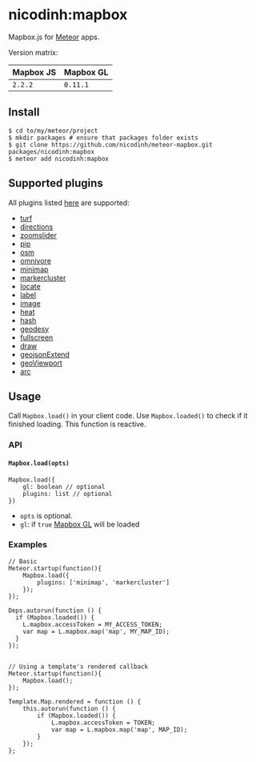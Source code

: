 # nicodinh:mapbox

Mapbox.js for [Meteor](https://www.meteor.com/) apps.

Version matrix:

Mapbox JS | Mapbox GL
----------|----------
`2.2.2`   | `0.11.1`

## Install

    $ cd to/my/meteor/project
    $ mkdir packages # ensure that packages folder exists
    $ git clone https://github.com/nicodinh/meteor-mapbox.git packages/nicodinh:mapbox
    $ meteor add nicodinh:mapbox

## Supported plugins

All plugins listed [here](https://www.mapbox.com/mapbox.js/plugins/) are
supported:

* [turf](https://www.mapbox.com/mapbox.js/plugins/#turf)
* [directions](https://www.mapbox.com/mapbox.js/plugins/#mapbox-directions)
* [zoomslider](https://www.mapbox.com/mapbox.js/plugins/#leaflet-zoomslider)
* [pip](https://www.mapbox.com/mapbox.js/plugins/#point-in-polygon)
* [osm](https://www.mapbox.com/mapbox.js/plugins/#leaflet-osm)
* [omnivore](https://www.mapbox.com/mapbox.js/plugins/#leaflet-omnivore)
* [minimap](https://www.mapbox.com/mapbox.js/plugins/#leaflet-minimap)
* [markercluster](https://www.mapbox.com/mapbox.js/plugins/#leaflet-markercluster)
* [locate](https://www.mapbox.com/mapbox.js/plugins/#leaflet-locatecontrol)
* [label](https://www.mapbox.com/mapbox.js/plugins/#leaflet-label)
* [image](https://www.mapbox.com/mapbox.js/plugins/#leaflet-image)
* [heat](https://www.mapbox.com/mapbox.js/plugins/#leaflet-heat)
* [hash](https://www.mapbox.com/mapbox.js/plugins/#leaflet-hash)
* [geodesy](https://www.mapbox.com/mapbox.js/plugins/#leaflet-geodesy)
* [fullscreen](https://www.mapbox.com/mapbox.js/plugins/#leaflet-fullscreen)
* [draw](https://www.mapbox.com/mapbox.js/plugins/#leaflet-draw)
* [geojsonExtend](https://www.mapbox.com/mapbox.js/plugins/#static-map-from-geojson-with-geo-viewport)
* [geoViewport](https://www.mapbox.com/mapbox.js/plugins/#static-map-from-bounds-with-geo-viewport)
* [arc](https://www.mapbox.com/mapbox.js/plugins/#arcjs)

## Usage

Call `Mapbox.load()` in your client code. Use `Mapbox.loaded()` to check if it
finished loading. This function is reactive.

### API

#### `Mapbox.load(opts)`

    Mapbox.load({
        gl: boolean // optional
        plugins: list // optional
    })

* `opts` is optional.
* `gl`: if `true` [Mapbox GL](https://www.mapbox.com/mapbox-gl/) will be loaded

### Examples

    // Basic
    Meteor.startup(function(){
        Mapbox.load({
            plugins: ['minimap', 'markercluster']
        });
    });

    Deps.autorun(function () {
      if (Mapbox.loaded()) {
        L.mapbox.accessToken = MY_ACCESS_TOKEN;
        var map = L.mapbox.map('map', MY_MAP_ID);
      }
    });


    // Using a template's rendered callback
    Meteor.startup(function(){
        Mapbox.load();
    });

    Template.Map.rendered = function () {
        this.autorun(function () {
            if (Mapbox.loaded()) {
                L.mapbox.accessToken = TOKEN;
                var map = L.mapbox.map('map', MAP_ID);
            }
        });
    };
